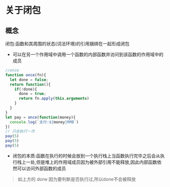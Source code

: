 # 关于闭包

## 概念

闭包:函数和其周围的状态(词法环境)的引用捆绑在一起形成闭包
- 可以在另一个作用域中调用一个函数的内部函数并访问到该函数的作用域中的成员

```js
//once
function once(fn){
  let done = false;
  return function(){
    if(!done){
      done = true;
      return fn.apply(this,arguments)
    }
  }
}
let pay = once(function(money){
  console.log(`支付:${money}RMB`)
})
// 只会执行一次
pay(5)
pay(5)
pay(5)
```

- 闭包的本质:函数在执行的时候会放到一个执行栈上当函数执行完毕之后会从执行栈上一处,但是堆上的作用域成员因为被外部引用不能释放,因此内部函数依然可以访问外部函数的成员

> 如上方的 done 因为要判断是否执行过,所以done不会被释放